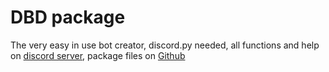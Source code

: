 # DBD package

The very easy in use bot creator, discord.py needed, all functions and help on [discord server](https://discord.gg/M6RGKhsHRq), package files on [Github](https://github.com/ArtemEDIT/dbdpy#dbdpy)